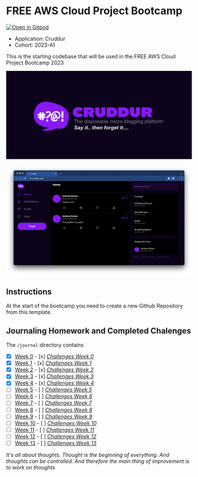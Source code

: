 # FREE AWS Cloud Project Bootcamp
[![Open in Gitpod](https://gitpod.io/button/open-in-gitpod.svg)](https://gitpod.io/#<your-repository-url>)
- Application: Cruddur
- Cohort: 2023-A1

This is the starting codebase that will be used in the FREE AWS Cloud Project Bootcamp 2023

![Cruddur Graphic](_docs/assets/cruddur-banner.jpg)

![Cruddur Screenshot](_docs/assets/cruddur-screenshot.png)

## Instructions

At the start of the bootcamp you need to create a new Github Repository from this template.

## Journaling Homework and Completed Chalenges

The `/journal` directory contains

- [x] [Week 0](journal/week0.md)        - [x] [*Challenges Week 0*](journal/markdown0.md)   
- [x] [Week 1](journal/week1.md)        - [x] [*Challenges Week 1*](journal/markdown1.md) 
- [x] [Week 2](journal/week2.md)        - [x] [*Challenges Week 2*](journal/markdown2.md) 
- [x] [Week 3](journal/week3.md)        - [x] [*Challenges Week 3*](journal/markdown3.md) 
- [x] [Week 4](journal/week4.md)        - [x] [*Challenges Week 4*](journal/markdown4.md) 
- [ ] [Week 5](journal/week5.md)        - [ ] [*Challenges Week 5*](journal/markdown5.md) 
- [ ] [Week 6](journal/week6.md)        - [ ] [*Challenges Week 6*](journal/markdown6.md) 
- [ ] [Week 7](journal/week7.md)        - [ ] [*Challenges Week 7*](journal/markdown7.md) 
- [ ] [Week 8](journal/week8.md)        - [ ] [*Challenges Week 8*](journal/markdown8.md) 
- [ ] [Week 9](journal/week9.md)        - [ ] [*Challenges Week 9*](journal/markdown9.md) 
- [ ] [Week 10](journal/week10.md)      - [ ] [*Challenges Week 10*](journal/markdown10.md) 
- [ ] [Week 11](journal/week11.md)      - [ ] [*Challenges Week 11*](journal/markdown11.md) 
- [ ] [Week 12](journal/week12.md)      - [ ] [*Challenges Week 12*](journal/markdown12.md) 
- [ ] [Week 13](journal/week13.md)      - [ ] [*Challenges Week 13*](journal/markdown13.md) 

*It's all about thoughts. Thought is the beginning of everything. And thoughts can be controlled. And therefore the main thing of improvement is to work on thoughts*
